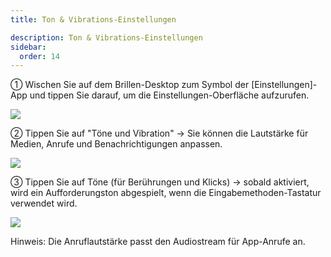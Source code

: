 ```yaml
---
title: Ton & Vibrations-Einstellungen

description: Ton & Vibrations-Einstellungen
sidebar:
  order: 14
---
```


① Wischen Sie auf dem Brillen-Desktop zum Symbol der \[Einstellungen]-App und tippen Sie darauf, um die Einstellungen-Oberfläche aufzurufen.

![](public/images/air3/de/sound-vibration-1.png)

② Tippen Sie auf "Töne und Vibration" → Sie können die Lautstärke für Medien, Anrufe und Benachrichtigungen anpassen.

![](public/images/air3/de/sound-vibration-2.png)

③ Tippen Sie auf Töne (für Berührungen und Klicks) → sobald aktiviert, wird ein Aufforderungston abgespielt, wenn die Eingabemethoden-Tastatur verwendet wird.

![](public/images/air3/de/sound-vibration-3.png)

Hinweis: Die Anruflautstärke passt den Audiostream für App-Anrufe an.